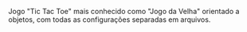 Jogo "Tic Tac Toe" mais conhecido como "Jogo da Velha" orientado a objetos, com todas as configurações separadas em arquivos.